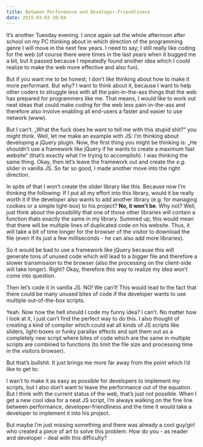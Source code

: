 ```yaml
---
title: Between Performance and Developer-Friendliness
date: 2015-03-03 10:04
---
```


It’s another Tuesday evening. I once again sat the whole afternoon after school on my PC thinking about in which direction of the programming genre I will move in the next few years. I need to say; I still really like coding for the web (of course there were times in the last years when it bugged me a bit, but it passed because I repeatedly found another idea which I could realize to make the web more effective and also fun).

But if you want me to be honest, I don’t like thinking about how to make it more performant. But why? I want to think about it, because I want to help other coders to struggle less with all the pain-in-the-ass things that the web has prepared for programmers like me. That means, I would like to work out neat ideas that could make coding for the web less pain-in-the-ass and therefore also involve enabling all end-users a faster and easier to use network (www).

But I can’t. „What the fuck does he want to tell me with this stupid shit?“ you might think. Well, let me make an example with JS: I’m thinking about developing a jQuery plugin. Now, the first thing you might be thinking is: „He shouldn’t use a framework like jQuery if he wants to create a maximum fast website“ (that’s exactly what I’m trying to accomplish). I was thinking the same thing. Okay, then let’s leave the framework out and create the *e.g.* slider in vanilla JS. So far so good, I made another move into the right direction.

In spite of that I won’t create the slider library like this. Because now I’m thinking the following: If I put all my effort into this library, would it be really worth it if the developer also wants to add another library (e.g. for managing cookies or a simple light-box) to his project? **No, it won’t be**. Why not? Well, just think about the possibility that one of those other libraries will contain a function thats exactly the same in my library. Summed up, this would mean that there will be multiple lines of duplicated code on his website. Thus, it will take a bit of time longer for the browser of the visitor to download the file (even if its just a few milliseconds - he can also add more libraries).

So it would be bad to use a framework like jQuery because this will generate tons of unused code which will lead to a bigger file and therefore a slower transmission to the browser (also the processing on the client-side will take longer). Right? Okay, therefore this way to realize my idea won’t come into question.

Then let’s code it in vanilla JS. NO! We can’t! This would lead to the fact that there could be many unused bites of code if the developer wants to use multiple out-of-the-box scripts.

Yeah. Now how the hell should I code my funny idea? I can’t. No matter how I look at it, I just can’t find the perfect way to do this. I also thought of creating a kind of compiler which could eat all kinds of JS scripts like sliders, light-boxes or funky parallax effects and spit them out as a completely new script where bites of code which are the same in multiple scripts are combined to functions (to limit the file size and processing time in the visitors browser).

But that’s bullshit. It just brings me more far away from the point which I’d like to get to:

I wan’t to make it as easy as possible for developers to implement my scripts, but I also don’t want to leave the performance out of the equation. But I think with the current status of the web, that’s just not possible. When I get a new cool idea for a neat JS script, I’m always walking on the fine line between performance, developer-friendliness and the time it would take a developer to implement it into his project.

But maybe I’m just missing something and there was already a cool guy/girl who created a piece of art to solve this problem. How do you - as reader and developer - deal with this difficulty?